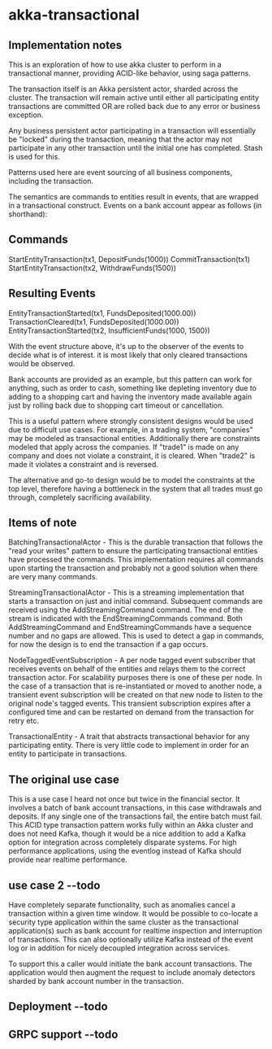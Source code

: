 # akka-transactional

## Implementation notes

This is an exploration of how to use akka cluster to perform in a transactional manner, providing ACID-like behavior,
using saga patterns.

The transaction itself is an Akka persistent actor, sharded across the cluster. The transaction will 
remain active until either all participating entity transactions are committed OR are rolled back due to 
any error or business exception.

Any business persistent actor participating in a transaction will essentially be "locked"
during the transaction, meaning that the actor may not participate in any other transaction until the initial 
one has completed. Stash is used for this.

Patterns used here are event sourcing of all business components, including the transaction.

The semantics are commands to entities result in events, that are wrapped in a transactional construct. Events on
a bank account appear as follows (in shorthand):

Commands
--------
StartEntityTransaction(tx1, DepositFunds(1000))
CommitTransaction(tx1)
StartEntityTransaction(tx2, WithdrawFunds(1500))
  
Resulting Events
----------------
EntityTransactionStarted(tx1, FundsDeposited(1000.00))
TransactionCleared(tx1, FundsDeposited(1000.00))
EntityTransactionStarted(tx2, InsufficientFunds(1000, 1500))

With the event structure above, it's up to the observer of the events to decide what is of interest. it is
most likely that only cleared transactions would be observed.

Bank accounts are provided as an example, but this pattern can work for anything, such as order to cash, something
like depleting inventory due to adding to a shopping cart and having the inventory made
available again just by rolling back due to shopping cart timeout or cancellation.

This is a useful pattern where strongly consistent designs would be used due to difficult use cases. For example, in
a trading system, "companies" may be modeled as transactional entities. Additionally there are constraints modeled
that apply across the companies. If "trade1" is made on any company and does not violate a constraint, it is cleared.
When "trade2" is made it violates a constraint and is reversed.

The alternative and go-to design would be to model the constraints at the top level, therefore having a bottleneck in
the system that all trades must go through, completely sacrificing availability.

## Items of note

BatchingTransactionalActor - This is the durable transaction that follows the "read your writes" pattern
to ensure the participating transactional entities have processed the commands. This implementation requires
all commands upon starting the transaction and probably not a good solution when there are very many commands.

StreamingTransactionalActor - This is a streaming implementation that starts a transaction on just and initial
command. Subsequent commands are received using the AddStreamingCommand command. The end of the stream is
indicated with the EndStreamingCommands command. Both AddStreamingCommand and EndStreamingCommands have a sequence
number and no gaps are allowed. This is used to detect a gap in commands, for now the design is to end the
transaction if a gap occurs.
    
NodeTaggedEventSubscription - A per node tagged event subscriber that receives events on behalf of the
entities and relays them to the correct transaction actor. For scalability purposes there is one of these per
node. In the case of a transaction that is re-instantiated or moved to another node, a transient event subscription
will be created on that new node to listen to the original node's tagged events. This transient subscription expires
after a configured time and can be restarted on demand from the transaction for retry etc.

TransactionalEntity - A trait that abstracts transactional behavior for any participating entity. There is very little
code to implement in order for an entity to participate in transactions.
  

## The original use case

This is a use case I heard not once but twice in the financial sector. It involves a batch of bank
account transactions, in this case withdrawals and deposits. If any single one of the transactions
fail, the entire batch must fail. This ACID type transaction pattern works fully
within an Akka cluster and does not need Kafka, though it would be a nice addition
to add a Kafka option for integration across completely disparate systems. For
high performance applications, using the eventlog instead of Kafka should provide
near realtime performance.

## use case 2 --todo

Have completely separate functionality, such as anomalies cancel
a transaction within a given time window. It would be possible to co-locate
a security type application within the same cluster as the transactional
application(s) such as bank account for realtime inspection and interruption
of transactions. This can also optionally utilize Kafka instead of the event
log or in addition for nicely decoupled integration across services.

To support this a caller would initiate the bank account transactions. The application would then augment
the request to include anomaly detectors sharded by bank account number in the transaction.

## Deployment --todo

## GRPC support --todo